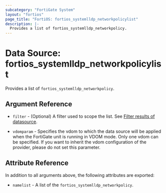 ```yaml
---
subcategory: "FortiGate System"
layout: "fortios"
page_title: "FortiOS: fortios_systemlldp_networkpolicylist"
description: |-
  Provides a list of fortios_systemlldp_networkpolicy.
---
```


# Data Source: fortios_systemlldp_networkpolicylist
Provides a list of `fortios_systemlldp_networkpolicy`.

## Argument Reference

* `filter` - (Optional) A filter used to scope the list. See [Filter results of datasource](https://registry.terraform.io/providers/poroping/fortios/latest/docs/guides/fgt_filter).

* `vdomparam` - Specifies the vdom to which the data source will be applied when the FortiGate unit is running in VDOM mode. Only one vdom can be specified. If you want to inherit the vdom configuration of the provider, please do not set this parameter.

## Attribute Reference

In addition to all arguments above, the following attributes are exported:

* `namelist` -  A list of the `fortios_systemlldp_networkpolicy`.
